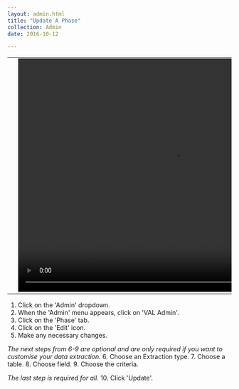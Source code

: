 ```yaml
---
layout: admin.html
title: "Update A Phase"
collection: Admin
date: 2016-10-12

---
```


<table>
<tr>
<td width="50px"></td>
<td width="700px">
<video width="700" height="525" controls>
	<source src="/assets/video/UserProfile/How_to_update_a_phase.mp4" type="video/mp4">
	Your browser does not support the video tag.
</video>
</td>
<td width="50px"></td>
</tr>
</table>

1.	Click on the 'Admin' dropdown.
2.  When the 'Admin' menu appears, click on 'VAL Admin'.
3.  Click on the 'Phase' tab.
4.  Click on the 'Edit' icon.
5.  Make any necessary changes.

_The next steps from 6-9 are optional and are only required if you want to customise your data extraction._
6.  Choose an Extraction type.
7.  Choose a table.
8.  Choose field.
9.  Choose the criteria.

_The last step is required for all._
10.  Click 'Update'.
